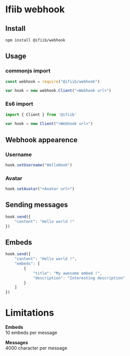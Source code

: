 # Ifiib webhook

## Install
```bash
npm install @ifiib/webhook
```
## Usage
### commonjs import
```js
const webhook = require("@ifiib/webhook")

var hook = new webhook.Client("<Webhook url>")
```
### Es6 import
```js
import { Client } from '@ifiib'

var hook = new Client("<Webhook url>")
```

## Webhook appearence

### Username
```js
hook.setUsername("HelloHook")
```
### Avatar
```js
hook.setAvatar("<Avatar url>")
```

## Sending messages
```js
hook.send({
    "content": "Hello world !"
})
```

## Embeds
```js
hook.send({
    "content": "Hello world !",
    "embeds": [
        {
            "title": "My awesome embed !",
            "description": "Interesting description"
        }
    ]
})
```

# Limitations

**Embeds**<br> 
    10 embeds per message

**Messages**<br>
    4000 character per message

